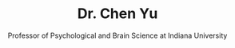 ---
title: Dr. Chen Yu
name: Chen-Yu
subtitle: Professor of Psychological and Brain Science at Indiana University
layout: 2017_default
modal-id: 1
img: Chen-Yu.jpg
thumbnail: Chen-Yu.jpg
alt: Picture of Dr. Chen Yu
topic: Opening Keynote Speech
description: Dr. Chen Yu's research focuses on understanding human development and learning through both empirical studies and computational models with the hope to get a more complete picture. He is particularly interested in how language is grounded in sensorimotor experience and how language development depends on complex interactions among brain, body and environment. Based on computational models of human language acquisition and findings from empirical studies, he is passionate about building anthropomorphic machines that learn and use language in human-like ways. 
---